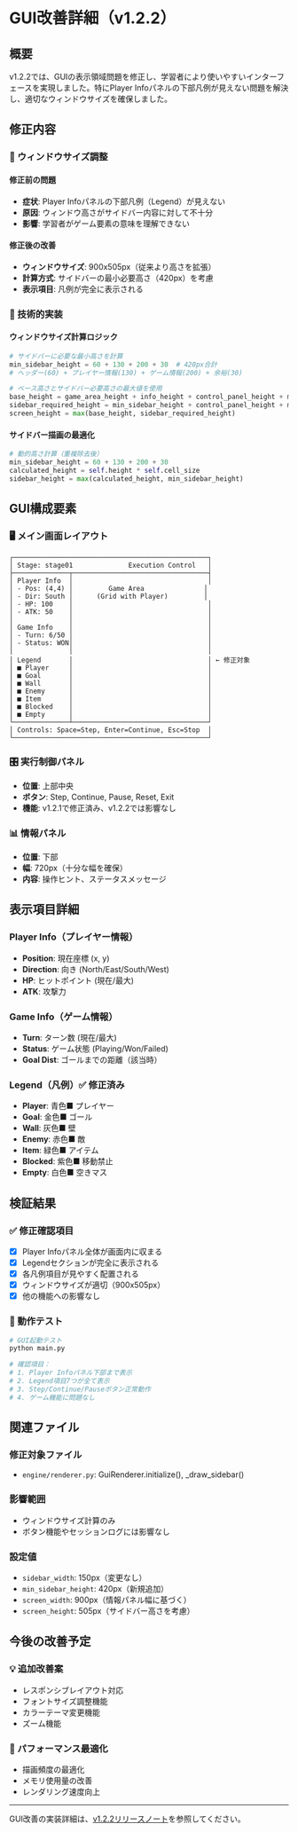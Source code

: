 # GUI改善詳細（v1.2.2）

## 概要

v1.2.2では、GUIの表示領域問題を修正し、学習者により使いやすいインターフェースを実現しました。特にPlayer Infoパネルの下部凡例が見えない問題を解決し、適切なウィンドウサイズを確保しました。

## 修正内容

### 🔧 ウィンドウサイズ調整

#### 修正前の問題
- **症状**: Player Infoパネルの下部凡例（Legend）が見えない
- **原因**: ウィンドウ高さがサイドバー内容に対して不十分
- **影響**: 学習者がゲーム要素の意味を理解できない

#### 修正後の改善
- **ウィンドウサイズ**: 900x505px（従来より高さを拡張）
- **計算方式**: サイドバーの最小必要高さ（420px）を考慮
- **表示項目**: 凡例が完全に表示される

### 📐 技術的実装

#### ウィンドウサイズ計算ロジック
```python
# サイドバーに必要な最小高さを計算
min_sidebar_height = 60 + 130 + 200 + 30  # 420px合計
# ヘッダー(60) + プレイヤー情報(130) + ゲーム情報(200) + 余裕(30)

# ベース高さとサイドバー必要高さの最大値を使用
base_height = game_area_height + info_height + control_panel_height + margin * 4
sidebar_required_height = min_sidebar_height + control_panel_height + margin * 3
screen_height = max(base_height, sidebar_required_height)
```

#### サイドバー描画の最適化
```python
# 動的高さ計算（重複除去後）
min_sidebar_height = 60 + 130 + 200 + 30
calculated_height = self.height * self.cell_size
sidebar_height = max(calculated_height, min_sidebar_height)
```

## GUI構成要素

### 🖥️ メイン画面レイアウト
```
┌─────────────────────────────────────────────────┐
│ Stage: stage01              Execution Control   │
├──────────────┬──────────────────────────────────┤
│ Player Info  │                                  │
│ - Pos: (4,4) │         Game Area               │
│ - Dir: South │      (Grid with Player)         │
│ - HP: 100    │                                  │
│ - ATK: 50    │                                  │
│              │                                  │
│ Game Info    │                                  │
│ - Turn: 6/50 │                                  │
│ - Status: WON│                                  │
│              │                                  │
│ Legend       │                                  │ ← 修正対象
│ ■ Player     │                                  │
│ ■ Goal       │                                  │
│ ■ Wall       │                                  │
│ ■ Enemy      │                                  │
│ ■ Item       │                                  │
│ ■ Blocked    │                                  │
│ ■ Empty      │                                  │
└──────────────┴──────────────────────────────────┘
│ Controls: Space=Step, Enter=Continue, Esc=Stop  │
└─────────────────────────────────────────────────┘
```

### 🎛️ 実行制御パネル
- **位置**: 上部中央
- **ボタン**: Step, Continue, Pause, Reset, Exit
- **機能**: v1.2.1で修正済み、v1.2.2では影響なし

### 📊 情報パネル
- **位置**: 下部
- **幅**: 720px（十分な幅を確保）
- **内容**: 操作ヒント、ステータスメッセージ

## 表示項目詳細

### Player Info（プレイヤー情報）
- **Position**: 現在座標 (x, y)
- **Direction**: 向き (North/East/South/West)
- **HP**: ヒットポイント (現在/最大)
- **ATK**: 攻撃力

### Game Info（ゲーム情報）
- **Turn**: ターン数 (現在/最大)
- **Status**: ゲーム状態 (Playing/Won/Failed)
- **Goal Dist**: ゴールまでの距離（該当時）

### Legend（凡例）✅ 修正済み
- **Player**: 青色■ プレイヤー
- **Goal**: 金色■ ゴール  
- **Wall**: 灰色■ 壁
- **Enemy**: 赤色■ 敵
- **Item**: 緑色■ アイテム
- **Blocked**: 紫色■ 移動禁止
- **Empty**: 白色■ 空きマス

## 検証結果

### ✅ 修正確認項目
- [x] Player Infoパネル全体が画面内に収まる
- [x] Legendセクションが完全に表示される
- [x] 各凡例項目が見やすく配置される
- [x] ウィンドウサイズが適切（900x505px）
- [x] 他の機能への影響なし

### 🔧 動作テスト
```bash
# GUI起動テスト
python main.py

# 確認項目：
# 1. Player Infoパネル下部まで表示
# 2. Legend項目7つが全て表示
# 3. Step/Continue/Pauseボタン正常動作
# 4. ゲーム機能に問題なし
```

## 関連ファイル

### 修正対象ファイル
- `engine/renderer.py`: GuiRenderer.initialize(), _draw_sidebar()

### 影響範囲
- ウィンドウサイズ計算のみ
- ボタン機能やセッションログには影響なし

### 設定値
- `sidebar_width`: 150px（変更なし）
- `min_sidebar_height`: 420px（新規追加）
- `screen_width`: 900px（情報パネル幅に基づく）
- `screen_height`: 505px（サイドバー高さを考慮）

## 今後の改善予定

### 💡 追加改善案
- レスポンシブレイアウト対応
- フォントサイズ調整機能
- カラーテーマ変更機能
- ズーム機能

### 🚀 パフォーマンス最適化
- 描画頻度の最適化
- メモリ使用量の改善
- レンダリング速度向上

---

GUI改善の実装詳細は、[v1.2.2リリースノート](v1.2.2.md)を参照してください。